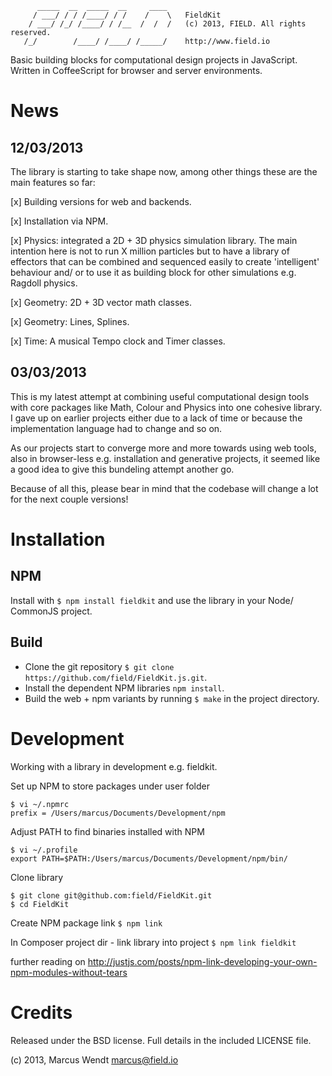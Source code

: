 ```
      _____  __  _____  __     ____
     / ___/ / / /____/ / /    /    \   FieldKit
    / ___/ /_/ /____/ / /__  /  /  /   (c) 2013, FIELD. All rights reserved.
   /_/        /____/ /____/ /_____/    http://www.field.io

```

Basic building blocks for computational design projects in JavaScript. 
Written in CoffeeScript for browser and server environments.


News
====

12/03/2013
----------

The library is starting to take shape now, among other things these are the main features so far:

[x] Building versions for web and backends.

[x] Installation via NPM.

[x] Physics: integrated a 2D + 3D physics simulation library.
	The main intention here is not to run X million particles
	but to have a library of effectors that can be combined and sequenced easily to create 'intelligent' behaviour
	and/ or to use it as building block for other simulations e.g. Ragdoll physics.

[x] Geometry: 2D + 3D vector math classes.

[x] Geometry: Lines, Splines.

[x] Time: A musical Tempo clock and Timer classes.


03/03/2013
----------

This is my latest attempt at combining useful computational design tools with core packages like Math, Colour and Physics 
into one cohesive library. I gave up on earlier projects either due to a lack of time or because the implementation language
had to change and so on.

As our projects start to converge more and more towards using web tools, 
also in browser-less e.g. installation and generative projects, it seemed like a good idea to give this bundeling attempt another go.

Because of all this, please bear in mind that the codebase will change a lot for the next couple versions!



Installation
============

NPM
---

Install with ```$ npm install fieldkit``` and use the library in your Node/ CommonJS project.

Build
-----

* Clone the git repository ```$ git clone https://github.com/field/FieldKit.js.git```.
* Install the dependent NPM libraries ```npm install```.
* Build the web + npm variants by running ```$ make``` in the project directory.



Development
===========

Working with a library in development e.g. fieldkit.

Set up NPM to store packages under user folder
```
$ vi ~/.npmrc
prefix = /Users/marcus/Documents/Development/npm
```

Adjust PATH to find binaries installed with NPM
```
$ vi ~/.profile
export PATH=$PATH:/Users/marcus/Documents/Development/npm/bin/
```

Clone library
```
$ git clone git@github.com:field/FieldKit.git
$ cd FieldKit
```

Create NPM package link
```$ npm link```

In Composer project dir - link library into project
```$ npm link fieldkit```

further reading on 
http://justjs.com/posts/npm-link-developing-your-own-npm-modules-without-tears



Credits
=======

Released under the BSD license.  Full details in the included LICENSE file.

(c) 2013, Marcus Wendt <marcus@field.io>

